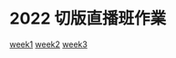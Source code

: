 # 2022 切版直播班作業


[week1](https://bolaslien.github.io/hexschool-css-tech/week1/)
[week2](https://bolaslien.github.io/hexschool-css-tech/week2/)
[week3](https://bolaslien.github.io/hexschool-css-tech/week3/)